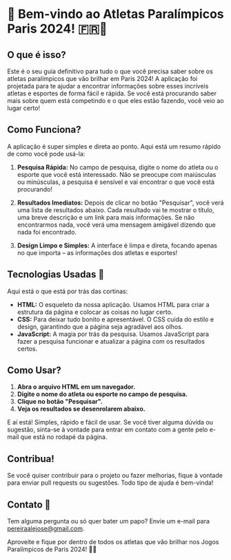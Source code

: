 # 🎉 Bem-vindo ao Atletas Paralímpicos Paris 2024! 🇫🇷🏅

## O que é isso?

Este é o seu guia definitivo para tudo o que você precisa saber sobre os atletas paralímpicos que vão brilhar em Paris 2024! A aplicação foi projetada para te ajudar a encontrar informações sobre esses incríveis atletas e esportes de forma fácil e rápida. Se você está procurando saber mais sobre quem está competindo e o que eles estão fazendo, você veio ao lugar certo!

## Como Funciona?

A aplicação é super simples e direta ao ponto. Aqui está um resumo rápido de como você pode usá-la:

1. **Pesquisa Rápida:** No campo de pesquisa, digite o nome do atleta ou o esporte que você está interessado. Não se preocupe com maiúsculas ou minúsculas, a pesquisa é sensível e vai encontrar o que você está procurando!

2. **Resultados Imediatos:** Depois de clicar no botão "Pesquisar", você verá uma lista de resultados abaixo. Cada resultado vai te mostrar o título, uma breve descrição e um link para mais informações. Se não encontrarmos nada, você verá uma mensagem amigável dizendo que nada foi encontrado.

3. **Design Limpo e Simples:** A interface é limpa e direta, focando apenas no que importa – as informações dos atletas e esportes!

## Tecnologias Usadas 🚀

Aqui está o que está por trás das cortinas:

- **HTML:** O esqueleto da nossa aplicação. Usamos HTML para criar a estrutura da página e colocar as coisas no lugar certo.
- **CSS:** Para deixar tudo bonito e apresentável. O CSS cuida do estilo e design, garantindo que a página seja agradável aos olhos.
- **JavaScript:** A magia por trás da pesquisa. Usamos JavaScript para fazer a pesquisa funcionar e atualizar a página com os resultados certos.

## Como Usar?

1. **Abra o arquivo HTML em um navegador.**
2. **Digite o nome do atleta ou esporte no campo de pesquisa.**
3. **Clique no botão "Pesquisar".**
4. **Veja os resultados se desenrolarem abaixo.**

E aí está! Simples, rápido e fácil de usar. Se você tiver alguma dúvida ou sugestão, sinta-se à vontade para entrar em contato com a gente pelo e-mail que está no rodapé da página.

## Contribua!

Se você quiser contribuir para o projeto ou fazer melhorias, fique à vontade para enviar pull requests ou sugestões. Todo tipo de ajuda é bem-vinda!

## Contato 📧

Tem alguma pergunta ou só quer bater um papo? Envie um e-mail para pereiraalejose@gmail.com.

Aproveite e fique por dentro de todos os atletas que vão brilhar nos Jogos Paralímpicos de Paris 2024! 🎉✨

